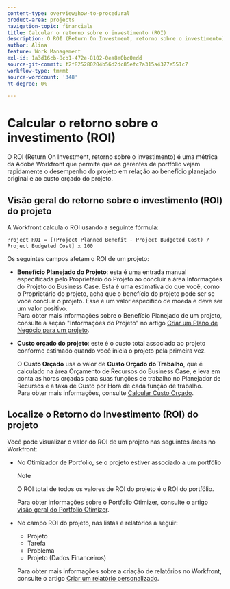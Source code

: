 ```yaml
---
content-type: overview;how-to-procedural
product-area: projects
navigation-topic: financials
title: Calcular o retorno sobre o investimento (ROI)
description: O ROI (Return On Investment, retorno sobre o investimento) é uma métrica da Adobe Workfront que permite que os gerentes de portfólio vejam rapidamente o desempenho do projeto em relação ao benefício planejado original e ao custo orçado do projeto.
author: Alina
feature: Work Management
exl-id: 1a3d16cb-8cb1-472e-8102-0ea8e0bc0edd
source-git-commit: f2f825280204b56d2dc85efc7a315a4377e551c7
workflow-type: tm+mt
source-wordcount: '348'
ht-degree: 0%

---
```


# Calcular o retorno sobre o investimento (ROI)

O ROI (Return On Investment, retorno sobre o investimento) é uma métrica da Adobe Workfront que permite que os gerentes de portfólio vejam rapidamente o desempenho do projeto em relação ao benefício planejado original e ao custo orçado do projeto.

## Visão geral do retorno sobre o investimento (ROI) do projeto

A Workfront calcula o ROI usando a seguinte fórmula:

```
Project ROI = [(Project Planned Benefit - Project Budgeted Cost) / Project Budgeted Cost] x 100
```

Os seguintes campos afetam o ROI de um projeto:

* **Benefício Planejado do Projeto**: esta é uma entrada manual especificada pelo Proprietário do Projeto ao concluir a área Informações do Projeto do Business Case. Esta é uma estimativa do que você, como o Proprietário do projeto, acha que o benefício do projeto pode ser se você concluir o projeto. Esse é um valor específico de moeda e deve ser um valor positivo.\
  Para obter mais informações sobre o Benefício Planejado de um projeto, consulte a seção &quot;Informações do Projeto&quot; no artigo [Criar um Plano de Negócio para um projeto](../../../manage-work/projects/define-a-business-case/create-business-case.md).

* **Custo orçado do projeto**: este é o custo total associado ao projeto conforme estimado quando você inicia o projeto pela primeira vez.

  O **Custo Orçado** usa o valor de **Custo Orçado do Trabalho**, que é calculado na área Orçamento de Recursos do Business Case, e leva em conta as horas orçadas para suas funções de trabalho no Planejador de Recursos e a taxa de Custo por Hora de cada função de trabalho.\
  Para obter mais informações, consulte [Calcular Custo Orçado](../../../manage-work/projects/project-finances/budgeted-cost.md).

## Localize o Retorno do Investimento (ROI) do projeto

Você pode visualizar o valor do ROI de um projeto nas seguintes áreas no Workfront:

* No Otimizador de Portfolio, se o projeto estiver associado a um portfólio

  >[!NOTE]
  >
  >O ROI total de todos os valores de ROI do projeto é o ROI do portfólio.

  Para obter informações sobre o Portfolio Otimizer, consulte o artigo [visão geral do Portfolio Otimizer](../../../manage-work/portfolios/portfolio-optimizer/portfolio-optimizer-overview.md).

* No campo ROI do projeto, nas listas e relatórios a seguir: 

   * Projeto
   * Tarefa
   * Problema
   * Projeto (Dados Financeiros)

  Para obter mais informações sobre a criação de relatórios no Workfront, consulte o artigo [Criar um relatório personalizado](../../../reports-and-dashboards/reports/creating-and-managing-reports/create-custom-report.md).

